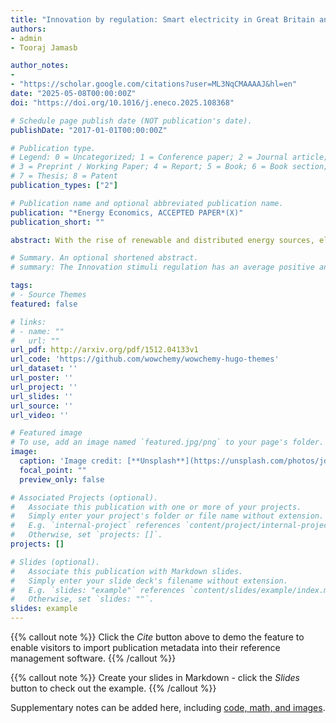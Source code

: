 ```yaml
---
title: "Innovation by regulation: Smart electricity in Great Britain and Italy"
authors:
- admin
- Tooraj Jamasb

author_notes:
- 
- "https://scholar.google.com/citations?user=ML3NqCMAAAAJ&hl=en"
date: "2025-05-08T00:00:00Z"
doi: "https://doi.org/10.1016/j.eneco.2025.108368"

# Schedule page publish date (NOT publication's date).
publishDate: "2017-01-01T00:00:00Z"

# Publication type.
# Legend: 0 = Uncategorized; 1 = Conference paper; 2 = Journal article;
# 3 = Preprint / Working Paper; 4 = Report; 5 = Book; 6 = Book section;
# 7 = Thesis; 8 = Patent
publication_types: ["2"]

# Publication name and optional abbreviated publication name.
publication: "*Energy Economics, ACCEPTED PAPER*(X)"
publication_short: ""

abstract: With the rise of renewable and distributed energy sources, electricity distribution and transmission utilities are facing increasing demand by regulators to innovate and adopt new technologies and transit to smart grids. However, these regulated natural monopolies often lack economic incentives to develop and adopt new technologies. To overcome this barrier, some regulatory authorities have introduced the so-called “innovation-stimuli” regulations to foster experimentation, technological adoption and innovative solutions. We analyze and compare the effectiveness of two different innovation-stimuli regulations, the cost-pass through and WACC approaches, in Great Britain (GB) and Italy, respectively. To assess the impact of these different regulations on innovation, we use synthetic control (SC) and synthetic difference-in-differences (SDID) methods, which constitute causal inference techniques for small-n case study design and, for the first time, are employed to assess the impact of regulations on innovation outputs. Our panel data encompasses 13 European countries covering 1995 to 2013 and used smart grid projects and patent applications as dependent variables. Meanwhile, cost-pass-through significantly and positively affected patent applications in the GB. In Italy, WACC did not affect patent applications, and European Commission-funded projects mostly drove the increases in smart-grid projects.

# Summary. An optional shortened abstract.
# summary: The Innovation stimuli regulation has an average positive and significant impact on patents, but early adopters seem to benefit more from the innovation-stimuli regulations than late-adopters. Our findings are aligned with the positive impact of R&D investments on innovation outputs

tags:
# - Source Themes
featured: false

# links:
# - name: ""
#   url: ""
url_pdf: http://arxiv.org/pdf/1512.04133v1
url_code: 'https://github.com/wowchemy/wowchemy-hugo-themes'
url_dataset: ''
url_poster: ''
url_project: ''
url_slides: ''
url_source: ''
url_video: ''

# Featured image
# To use, add an image named `featured.jpg/png` to your page's folder. 
image:
  caption: 'Image credit: [**Unsplash**](https://unsplash.com/photos/jdD8gXaTZsc)'
  focal_point: ""
  preview_only: false

# Associated Projects (optional).
#   Associate this publication with one or more of your projects.
#   Simply enter your project's folder or file name without extension.
#   E.g. `internal-project` references `content/project/internal-project/index.md`.
#   Otherwise, set `projects: []`.
projects: []

# Slides (optional).
#   Associate this publication with Markdown slides.
#   Simply enter your slide deck's filename without extension.
#   E.g. `slides: "example"` references `content/slides/example/index.md`.
#   Otherwise, set `slides: ""`.
slides: example
---
```


{{% callout note %}}
Click the *Cite* button above to demo the feature to enable visitors to import publication metadata into their reference management software.
{{% /callout %}}

{{% callout note %}}
Create your slides in Markdown - click the *Slides* button to check out the example.
{{% /callout %}}

Supplementary notes can be added here, including [code, math, and images](https://wowchemy.com/docs/writing-markdown-latex/).
